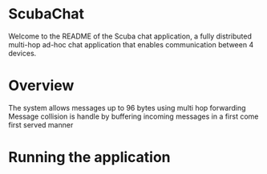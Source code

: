 # ScubaChat
Welcome to the README of the Scuba chat application, a fully distributed multi-hop ad-hoc chat application that enables communication between 4 devices.

# Overview
The system allows messages up to 96 bytes using multi hop forwarding
Message collision is handle by buffering incoming messages in a first come first served manner


# Running the application
